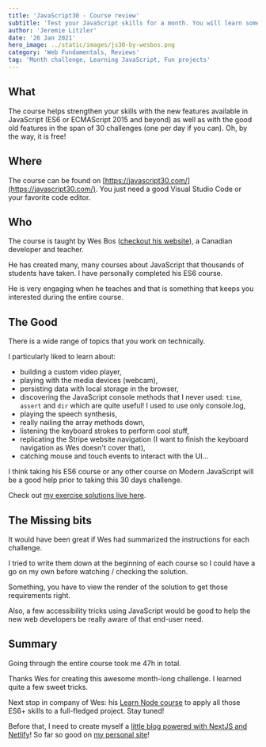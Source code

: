 ```yaml
---
title: 'JavaScript30 - Course review'
subtitle: 'Test your JavaScript skills for a month. You will learn something!'
author: 'Jeremie Litzler'
date: '26 Jan 2021'
hero_image: ../static/images/js30-by-wesbos.png
category: 'Web Fundamentals, Reviews'
tag: 'Month challenge, Learning JavaScript, Fun projects'
---
```


## What

The course helps strengthen your skills with the new features available in JavaScript (ES6 or ECMAScript 2015 and beyond) as well as with the good old features in the span of 30 challenges (one per day if you can).
Oh, by the way, it is free!

## Where

The course can be found on [https://javascript30.com/](https://javascript30.com/).
You just need a good Visual Studio Code or your favorite code editor.

## Who

The course is taught by Wes Bos ([checkout his website](https://wesbos.com)), a Canadian developer and teacher.

He has created many, many courses about JavaScript that thousands of students have taken. I have personally completed his ES6 course.

He is very engaging when he teaches and that is something that keeps you interested during the entire course.

## The Good

There is a wide range of topics that you work on technically.

I particularly liked to learn about:

- building a custom video player,
- playing with the media devices (webcam),
- persisting data with local storage in the browser,
- discovering the JavaScript console methods that I never used: `time`, `assert` and `dir` which are quite useful! I used to use only console.log,
- playing the speech synthesis,
- really nailing the array methods down,
- listening the keyboard strokes to perform cool stuff,
- replicating the Stripe website navigation (I want to finish the keyboard navigation as Wes doesn't cover that),
- catching mouse and touch events to interact with the UI…

I think taking his ES6 course or any other course on Modern JavaScript will be a good help prior to taking this 30 days challenge.

Check out [my exercise solutions live here](https://js30-by-jeremiel.netlify.app/).

## The Missing bits

It would have been great if Wes had summarized the instructions for each challenge.

I tried to write them down at the beginning of each course so I could have a go on my own before watching / checking the solution.

Something, you have to view the render of the solution to get those requirements right.

Also, a few accessibility tricks using JavaScript would be good to help the new web developers be really aware of that end-user need.

## Summary

Going through the entire course took me 47h in total.

Thanks Wes for creating this awesome month-long challenge. I learned quite a few sweet tricks.

Next stop in company of Wes: his [Learn Node course](https://learnnode.com/) to apply all those ES6+ skills to a full-fledged project. Stay tuned!

Before that, I need to create myself a [little blog powered with NextJS and Netlify](https://www.netlify.com/blog/2020/05/04/building-a-markdown-blog-with-next-9.4-and-netlify/)! So far so good on [my personal site](https://iamjeremie.me)!
